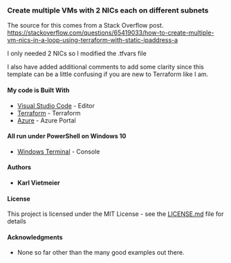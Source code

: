 ### Create multiple VMs with 2 NICs each on different subnets

The source for this comes from a Stack Overflow post.<br>
https://stackoverflow.com/questions/65419033/how-to-create-multiple-vm-nics-in-a-loop-using-terraform-with-static-ipaddress-a

I only needed 2 NICs so I modified the .tfvars file 

I also have added additional comments to add some clarity since this template can be a little confusing if you are new to Terraform like I am.


#### My code is Built With
* [Visual Studio Code](https://code.visualstudio.com/) - Editor
* [Terraform](https://www.terraform.io/) - Terraform
* [Azure](portal.azure.com) - Azure Portal

#### All run under PowerShell on Windows 10
* [Windows Terminal](https://docs.microsoft.com/en-us/windows/terminal/) - Console


#### Authors

* **Karl Vietmeier**


#### License

This project is licensed under the MIT License - see the [LICENSE.md](LICENSE.md) file for details

#### Acknowledgments

* None so far other than the many good examples out there.